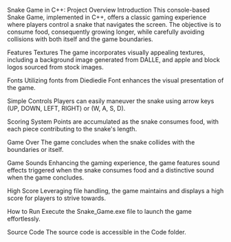 
Snake Game in C++: Project Overview
Introduction
This console-based Snake Game, implemented in C++, offers a classic gaming experience where players control a snake that navigates the screen. The objective is to consume food, consequently growing longer, while carefully avoiding collisions with both itself and the game boundaries.

Features
Textures
The game incorporates visually appealing textures, including a background image generated from DALLE, and apple and block logos sourced from stock images.

Fonts
Utilizing fonts from Diediedie Font enhances the visual presentation of the game.

Simple Controls
Players can easily maneuver the snake using arrow keys (UP, DOWN, LEFT, RIGHT) or (W, A, S, D).

Scoring System
Points are accumulated as the snake consumes food, with each piece contributing to the snake's length.

Game Over
The game concludes when the snake collides with the boundaries or itself.

Game Sounds
Enhancing the gaming experience, the game features sound effects triggered when the snake consumes food and a distinctive sound when the game concludes.

High Score
Leveraging file handling, the game maintains and displays a high score for players to strive towards.

How to Run
Execute the Snake_Game.exe file to launch the game effortlessly.

Source Code
The source code is accessible in the Code folder.
